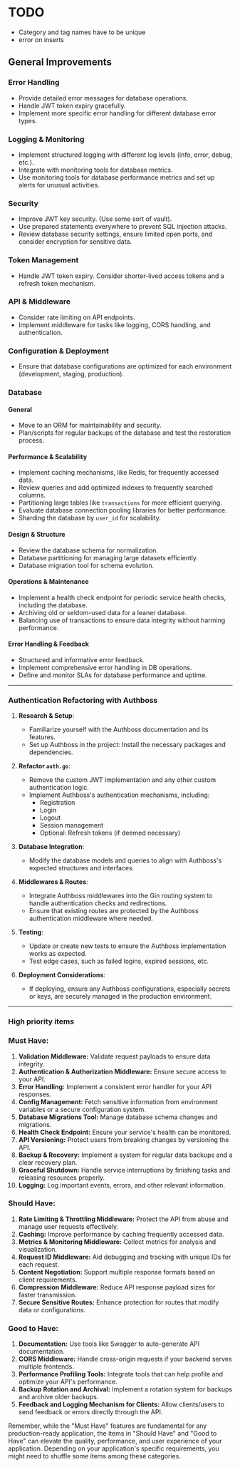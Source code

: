 # TODO

* Category and tag names have to be unique
* error on inserts

## General Improvements

### Error Handling
- Provide detailed error messages for database operations.
- Handle JWT token expiry gracefully.
- Implement more specific error handling for different database error types.

### Logging & Monitoring
- Implement structured logging with different log levels (info, error, debug, etc.).
- Integrate with monitoring tools for database metrics.
- Use monitoring tools for database performance metrics and set up alerts for unusual activities.

### Security
- Improve JWT key security. (Use some sort of vault).
- Use prepared statements everywhere to prevent SQL injection attacks.
- Review database security settings, ensure limited open ports, and consider encryption for sensitive data.

### Token Management
- Handle JWT token expiry. Consider shorter-lived access tokens and a refresh token mechanism.

### API & Middleware
- Consider rate limiting on API endpoints.
- Implement middleware for tasks like logging, CORS handling, and authentication.

### Configuration & Deployment
- Ensure that database configurations are optimized for each environment (development, staging, production).

### Database

#### General
- Move to an ORM for maintainability and security.
- Plan/scripts for regular backups of the database and test the restoration process.

#### Performance & Scalability
- Implement caching mechanisms, like Redis, for frequently accessed data.
- Review queries and add optimized indexes to frequently searched columns.
- Partitioning large tables like `transactions` for more efficient querying.
- Evaluate database connection pooling libraries for better performance.
- Sharding the database by `user_id` for scalability.

#### Design & Structure
- Review the database schema for normalization.
- Database partitioning for managing large datasets efficiently.
- Database migration tool for schema evolution.

#### Operations & Maintenance
- Implement a health check endpoint for periodic service health checks, including the database.
- Archiving old or seldom-used data for a leaner database.
- Balancing use of transactions to ensure data integrity without harming performance.

#### Error Handling & Feedback
- Structured and informative error feedback.
- Implement comprehensive error handling in DB operations.
- Define and monitor SLAs for database performance and uptime.

---

### Authentication Refactoring with Authboss

1. **Research & Setup**:
    - Familiarize yourself with the Authboss documentation and its features.
    - Set up Authboss in the project: Install the necessary packages and dependencies.
    
2. **Refactor `auth.go`**:
    - Remove the custom JWT implementation and any other custom authentication logic.
    - Implement Authboss's authentication mechanisms, including:
        - Registration
        - Login
        - Logout
        - Session management
        - Optional: Refresh tokens (if deemed necessary)
        
3. **Database Integration**:
    - Modify the database models and queries to align with Authboss's expected structures and interfaces.
    
4. **Middlewares & Routes**:
    - Integrate Authboss middlewares into the Gin routing system to handle authentication checks and redirections.
    - Ensure that existing routes are protected by the Authboss authentication middleware where needed.
    
5. **Testing**:
    - Update or create new tests to ensure the Authboss implementation works as expected.
    - Test edge cases, such as failed logins, expired sessions, etc.
6. **Deployment Considerations**:
    - If deploying, ensure any Authboss configurations, especially secrets or keys, are securely managed in the production environment.

---
### High priority items

### Must Have:
1. **Validation Middleware:** Validate request payloads to ensure data integrity.
2. **Authentication & Authorization Middleware:** Ensure secure access to your API.
3. **Error Handling:** Implement a consistent error handler for your API responses.
4. **Config Management:** Fetch sensitive information from environment variables or a secure configuration system.
5. **Database Migrations Tool:** Manage database schema changes and migrations.
6. **Health Check Endpoint:** Ensure your service's health can be monitored.
7. **API Versioning:** Protect users from breaking changes by versioning the API.
8. **Backup & Recovery:** Implement a system for regular data backups and a clear recovery plan.
9. **Graceful Shutdown:** Handle service interruptions by finishing tasks and releasing resources properly.
10. **Logging:** Log important events, errors, and other relevant information.

### Should Have:
1. **Rate Limiting & Throttling Middleware:** Protect the API from abuse and manage user requests effectively.
2. **Caching:** Improve performance by caching frequently accessed data.
3. **Metrics & Monitoring Middleware:** Collect metrics for analysis and visualization.
4. **Request ID Middleware:** Aid debugging and tracking with unique IDs for each request.
5. **Content Negotiation:** Support multiple response formats based on client requirements.
6. **Compression Middleware:** Reduce API response payload sizes for faster transmission.
7. **Secure Sensitive Routes:** Enhance protection for routes that modify data or configurations.

### Good to Have:
1. **Documentation:** Use tools like Swagger to auto-generate API documentation.
2. **CORS Middleware:** Handle cross-origin requests if your backend serves multiple frontends.
3. **Performance Profiling Tools:** Integrate tools that can help profile and optimize your API's performance.
4. **Backup Rotation and Archival:** Implement a rotation system for backups and archive older backups.
5. **Feedback and Logging Mechanism for Clients:** Allow clients/users to send feedback or errors directly through the API.

Remember, while the "Must Have" features are fundamental for any production-ready application, the items in "Should Have" and "Good to Have" can elevate the quality, performance, and user experience of your application. Depending on your application's specific requirements, you might need to shuffle some items among these categories.